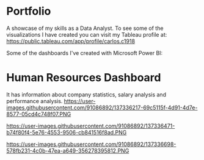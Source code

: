 # Portfolio
A showcase of my skills as a Data Analyst.
To see some of the visualizations I have created you can visit my Tableau profile at: https://public.tableau.com/app/profile/carlos.c1918

Some of the dashboards I've created with Microsoft Power BI:

# Human Resources Dashboard
It has information about company statistics, salary analysis and performance analysis.
https://user-images.githubusercontent.com/91086892/137336217-69c5115f-4d91-4d7e-8577-05cd4c748f07.PNG

https://user-images.githubusercontent.com/91086892/137336471-b74f80f4-5e76-4553-9506-cb841516f8ad.PNG

https://user-images.githubusercontent.com/91086892/137336698-578fb231-4c0b-47ea-a649-356278395812.PNG
